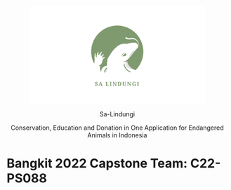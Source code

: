 <p align="center">
  <img align="center" width="400" src="/profile/img/landscape-01-01.png" />
  <p align="center">Sa-Lindungi</p>
</p>

<p align="center">Conservation, Education and Donation in One Application for Endangered Animals in Indonesia</p>

# Bangkit 2022 Capstone Team: C22-PS088
